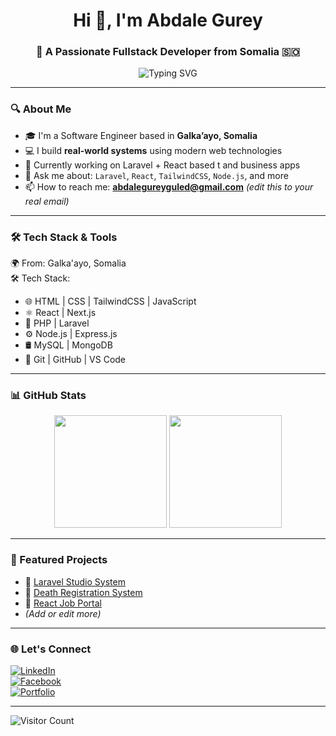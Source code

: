 <h1 align="center">Hi 👋, I'm Abdale Gurey</h1>
<h3 align="center">🚀 A Passionate Fullstack Developer from Somalia 🇸🇴</h3>

<p align="center">
  <img src="https://readme-typing-svg.demolab.com?font=Fira+Code&size=20&pause=1000&color=00BFFF&center=true&vCenter=true&width=500&lines=Fullstack+Developer;Laravel+%7C+React+%7C+TailwindCSS+Expert;Building+Real-world+Web+Apps;Welcome+to+my+GitHub+Profile!+" alt="Typing SVG" />
</p>

---

### 🔍 About Me

- 🎓 I'm a Software Engineer based in **Galka’ayo, Somalia**
- 💻 I build **real-world systems** using modern web technologies  
- 🔭 Currently working on Laravel + React based t and business apps  
- 💬 Ask me about: `Laravel`, `React`, `TailwindCSS`, `Node.js`, and more  
- 📫 How to reach me: **abdalegureyguled@gmail.com** *(edit this to your real email)*

---

### 🛠️ Tech Stack & Tools

🌍 From: Galka'ayo, Somalia  
🛠️ Tech Stack:  
- 🌐 HTML | CSS | TailwindCSS | JavaScript  
- ⚛️ React | Next.js  
- 🐘 PHP | Laravel  
- ⚙️ Node.js | Express.js  
- 🛢️ MySQL | MongoDB  
- 🔧 Git | GitHub | VS Code 

---

### 📊 GitHub Stats

<p align="center">
  <img src="https://github-readme-stats.vercel.app/api?username=abdalegurey&show_icons=true&theme=tokyonight" height="180px" />
  <img src="https://github-readme-stats.vercel.app/api/top-langs/?username=abdalegurey&layout=compact&theme=tokyonight" height="180px"/>
</p>

---

### 📁 Featured Projects

- 🔹 [Laravel Studio System](https://github.com/abdalegurey/studio-system)
- 🔹 [Death Registration System](https://github.com/abdalegurey/death-registration)
- 🔹 [React Job Portal](https://github.com/abdalegurey/job-portal)
- *(Add or edit more)*

---

### 🌐 Let's Connect

[![LinkedIn](https://img.shields.io/badge/LinkedIn-0A66C2?logo=linkedin&logoColor=white&style=for-the-badge)](https://linkedin.com/in/abdalegurey)  
[![Facebook](https://img.shields.io/badge/Facebook-1877F2?logo=facebook&logoColor=white&style=for-the-badge)](https://facebook.com/abdalegurey)  
[![Portfolio](https://img.shields.io/badge/My%20Portfolio-000?style=for-the-badge&logo=vercel&logoColor=white)](https://your-portfolio-link.com)

---

![Visitor Count](https://komarev.com/ghpvc/?username=abdalegurey&color=blue)
